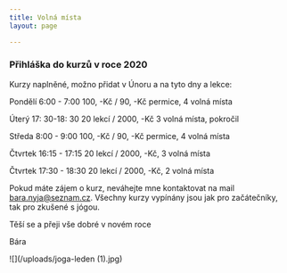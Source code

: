 ```yaml
---
title: Volná místa
layout: page

---
```

### **Přihláška do kurzů v roce 2020**

Kurzy naplněné, možno přidat v Únoru a na tyto dny a lekce:

Pondělí 6:00 - 7:00 100, -Kč / 90, -Kč permice, 4 volná místa

Úterý 17: 30-18: 30 20 lekcí / 2000, -Kč 3 volná místa, pokročil

Středa 8:00 - 9:00 100, -Kč / 90, -Kč permice, 4 volná místa

Čtvrtek 16:15 - 17:15 20 lekcí / 2000, -Kč, 3 volná místa

Čtvrtek 17:30 - 18:30 20 lekcí / 2000, -Kč, 2 volná místa

Pokud máte zájem o kurz, neváhejte mne kontaktovat na mail bara.nyja@seznam.cz. Všechny kurzy vypínány jsou jak pro začátečníky, tak pro zkušené s jógou.

Těší se a přeji vše dobré v novém roce

Bára

![](/uploads/joga-leden (1).jpg)